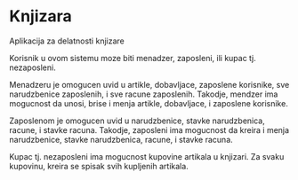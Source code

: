 # Knjizara

Aplikacija za delatnosti knjizare

Korisnik u ovom sistemu moze biti menadzer, zaposleni, ili kupac tj. nezaposleni.

Menadzeru je omogucen uvid u artikle, dobavljace, zaposlene korisnike, sve narudzbenice zaposlenih, i sve racune zaposlenih. Takodje, mendzer ima mogucnost da unosi, brise i menja artikle, dobavljace, i zaposlene korisnike.

Zaposlenom je omogucen uvid u narudzbenice, stavke narudzbenica, racune, i stavke racuna. Takodje, zaposleni ima mogucnost da kreira i menja narudzbenice, stavke narudzbenica, racune, i stavke racuna.

Kupac tj. nezaposleni ima mogucnost kupovine artikala u knjizari. Za svaku kupovinu, kreira se spisak svih kupljenih artikala.
